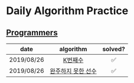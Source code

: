 # Daily Algorithm Practice 

## [Programmers](https://programmers.co.kr/)

|    date    |                          algorithm                          | solved? |
| :--------: | :---------------------------------------------------------: | :-----: |
| 2019/08/26 |         [K번째수](./programmers/solved/K번째수/README.md)         |    ✅    |
| 2019/08/26 | [완주하지 못한 선수](./programmers/solved/완주하지%20못한%20선수/README.md) |    ✅    |
